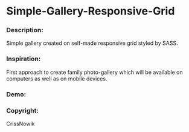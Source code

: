 # Simple-Gallery-Responsive-Grid
 

### Description:
Simple gallery created on self-made responsive grid styled by SASS. 

### Inspiration:
First approach to create family photo-gallery which will be available on computers as well as on mobile devices. 

### Demo:



### Copyright:
CrissNowik

